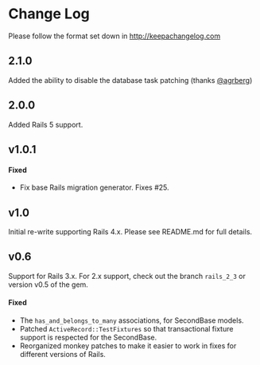 
# Change Log

Please follow the format set down in http://keepachangelog.com

## 2.1.0

Added the ability to disable the database task patching (thanks [@agrberg](https://github.com/agrberg))

## 2.0.0

Added Rails 5 support.

## v1.0.1

#### Fixed

* Fix base Rails migration generator. Fixes #25.


## v1.0

Initial re-write supporting Rails 4.x. Please see README.md for full details.


## v0.6

Support for Rails 3.x. For 2.x support, check out the branch `rails_2_3` or version v0.5 of the gem.

#### Fixed

 * The `has_and_belongs_to_many` associations, for SecondBase models.
 * Patched `ActiveRecord::TestFixtures` so that transactional fixture support is respected for the SecondBase.
 * Reorganized monkey patches to make it easier to work in fixes for different versions of Rails.
